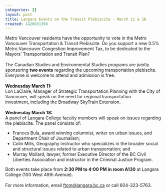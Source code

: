 ```yaml
---
categories: []
layout: post
title: Langara Events on the Transit Plebiscite - March 11 & 18
created: 1426031398
---
```

<p>Metro Vancouver residents have the opportunity to vote in the Metro Vancouver Transportation &amp; Transit Plebiscite. Do you support a new 0.5% Metro Vancouver Congestion Improvement Tax, to be dedicated to the Mayors&rsquo; Transportation and Transit Plan?<br />
<br />
The Canadian Studies and Environmental Studies programs are jointly sponsoring <strong>two events</strong> regarding the upcoming transportation plebiscite. Everyone is welcome to attend and admission is free.<br />
<br />
<strong>Wednesday March 11: </strong><br />
Lon LaClaire, Manager of Strategic Transportation Planning with the City of Vancouver, will speak on the need for regional transportation<br />
investment, including the Broadway SkyTrain Extension.<br />
<br />
<strong>Wednesday March 18: </strong><br />
A panel of Langara College faculty members will speak on issues regarding the plebiscite. The panel consists of:</p>

<ul>
	<li>Frances Bula, award winning columnist, writer on urban issues, and Department Chair of Journalism;</li>
	<li>Colin Mills, Geography instructor who specializes in the broader social and structural issues related to urban transportation; and&nbsp;</li>
	<li>Murray Mollard, lawyer, former Executive Director of the BC Civil Liberties Association and instructor in the Criminal Justice Program.</li>
</ul>

<p>Both events take place from <strong>2:30 PM to 4:00 PM in room A130</strong> at Langara College (100 West 49th Avenue).<br />
<br />
For more information, email <a class="moz-txt-link-abbreviated" href="mailto:ftom@langara.bc.ca">ftom@langara.bc.ca</a> or call 604-323-5763.</p>
